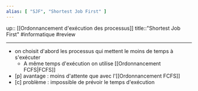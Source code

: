 ```yaml
---
alias: [ "SJF", "Shortest Job First" ]
---
```

up:: [[Ordonnancement d'exécution des processus]]
title::"Shortest Job First"
#informatique #review 

----

 - on choisit d'abord les processus qui mettent le moins de temps à s'exécuter
     - A même temps d'exécution on utilise [[Ordonnancement FCFS|FCFS]]
 - [p] avantage : moins d'attente que avec l'[[Ordonnancement FCFS]]
 - [c] problème : impossible de prévoir le temps d'exécution